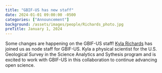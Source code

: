 ```yaml
---
title: "GBIF-US has new staff" 
date: 2024-01-01 09:00:00 -0500 
categories: ["Announcement"] 
background: /assets/images/people/Richards_photo.jpg
preTitle: January 1, 2024
---
```


Some changes are happening on the GBIF-US staff! [Kyla Richards](https://www.usgs.gov/staff-profiles/kyla-richards#science) has joined us as node staff for GBIF-US. Kyla a physical scientist for the U.S. Geological Survey in the Science Analytics and Sythesis program and is excited to work with GBIF-US in this collaboration to continue advancing open science.

